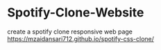 # Spotify-Clone-Website
create a spotify clone responsive web page <br>
https://mzaidansari712.github.io/spotify-css-clone/
